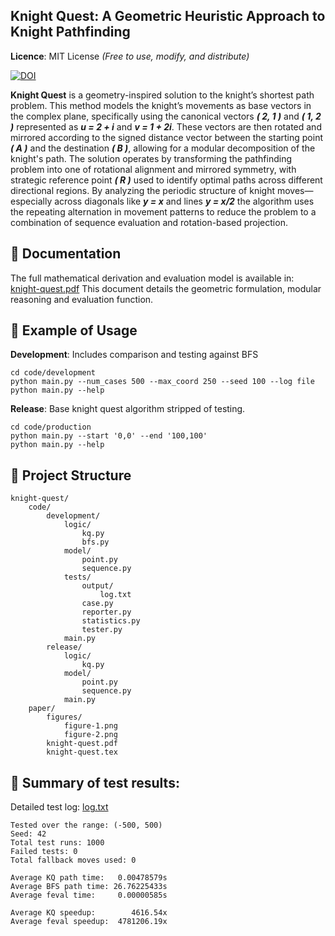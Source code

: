 ## Knight Quest: A Geometric Heuristic Approach to Knight Pathfinding
**Licence**: MIT License _(Free to use, modify, and distribute)_ 

[![DOI](https://zenodo.org/badge/DOI/10.5281/zenodo.15860239.svg)](https://doi.org/10.5281/zenodo.15860239)

**Knight Quest** is a geometry-inspired solution to the knight’s shortest path problem. This method models the knight’s movements as base vectors in the complex plane,
specifically using the canonical vectors **_( 2, 1 )_** and **_( 1, 2 )_** represented as **_u = 2 + i_** and **_v = 1 + 2i_**. These vectors are then rotated and mirrored 
according to the signed distance vector between the starting point **_( A )_** and the destination **_( B )_**, allowing for a modular decomposition of the knight's path. 
The solution operates by transforming the pathfinding problem into one of rotational alignment and mirrored symmetry, with strategic reference point **_( R )_** used to 
identify optimal paths across different directional regions. By analyzing the periodic structure of knight moves—especially across diagonals like **_y = x_** and lines 
**_y = x/2_** the algorithm uses the repeating alternation in movement patterns to reduce the problem to a combination of sequence evaluation and rotation-based projection. 

## 📘 Documentation
The full mathematical derivation and evaluation model is available in: [knight-quest.pdf](paper/knight-quest.pdf)
This document details the geometric formulation, modular reasoning and evaluation function.

## 🚀 Example of Usage
**Development**: Includes comparison and testing against BFS
```
cd code/development 
python main.py --num_cases 500 --max_coord 250 --seed 100 --log file
python main.py --help
```
**Release**: Base knight quest algorithm stripped of testing.
```
cd code/production 
python main.py --start '0,0' --end '100,100'
python main.py --help
```

## 📂 Project Structure
```
knight-quest/
    code/
        development/
            logic/
                kq.py
                bfs.py
            model/
                point.py
                sequence.py
            tests/
                output/
                    log.txt
                case.py
                reporter.py
                statistics.py
                tester.py
            main.py
        release/
            logic/
                kq.py
            model/
                point.py
                sequence.py
            main.py
    paper/
        figures/
            figure-1.png
            figure-2.png
        knight-quest.pdf
        knight-quest.tex
```

## 🧾 Summary of test results:
Detailed test log: [log.txt](code/development/tests/output/log.txt)
```
Tested over the range: (-500, 500)
Seed: 42
Total test runs: 1000
Failed tests: 0
Total fallback moves used: 0

Average KQ path time:   0.00478579s
Average BFS path time: 26.76225433s
Average feval time:     0.00000585s

Average KQ speedup:        4616.54x
Average feval speedup:  4781206.19x
```
